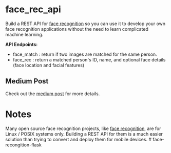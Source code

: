 # face_rec_api
Build a REST API for [face recognition](https://github.com/ageitgey/face_recognition) so you can use it to develop your own face recognition applications without the need to learn complicated machine learning. 

**API Endpoints:**
* face_match : return if two images are matched for the same person.
* face_rec : return a matched person's ID, name, and optional face details (face location and facial features)

## Medium Post
Check out the [medium post](https://towardsdatascience.com/build-face-recognition-as-a-rest-api-4c893a16446e?source=friends_link&sk=5b89a9cbfc997aee59743c504c3bf068) for more details.

# Notes
Many open source face recognition projects, like [face recognition](https://github.com/ageitgey/face_recognition), are for Linux / POSIX systems only. Building a REST API for them is a much easier solution than trying to convert and deploy them for mobile devices.
#   f a c e - r e c o n g i t i o n - f l a s k  
 